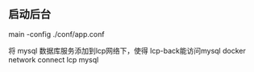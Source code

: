 ## 启动后台 
main -config ./conf/app.conf

将 mysql 数据库服务添加到lcp网络下，使得 lcp-back能访问mysql
docker network connect lcp mysql